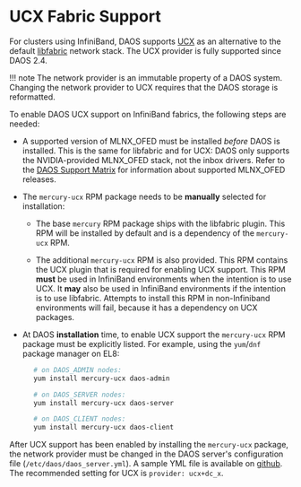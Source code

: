 # UCX Fabric Support

For clusters using InfiniBand, DAOS supports [UCX](https://www.openucx.org/)
as an alternative to the default
[libfabric](https://ofiwg.github.io/libfabric/) network stack.
The UCX provider is fully supported since DAOS 2.4.

!!! note The network provider is an immutable property of a DAOS system.
         Changing the network provider to UCX requires that the DAOS storage
         is reformatted. 

To enable DAOS UCX support on InfiniBand fabrics,
the following steps are needed:

*  A supported version of MLNX\_OFED must be installed _before_
   DAOS is installed. This is the same for libfabric and for UCX:
   DAOS only supports the NVIDIA-provided MLNX\_OFED stack,
   not the inbox drivers.
   Refer to the [DAOS Support Matrix](../release/support_matrix)
   for information about supported MLNX\_OFED releases.

*  The `mercury-ucx` RPM package needs to be **manually** selected for
   installation:

   - The base `mercury` RPM package ships with the libfabric plugin.
     This RPM will be installed by default and is a dependency of the
     `mercury-ucx` RPM.

   - The additional `mercury-ucx` RPM is also provided. This RPM contains
     the UCX plugin that is required for enabling UCX support.
     This RPM **must** be used in
     InfiniBand environments when the intention is to use
     UCX. It **may** also be used in InfiniBand environments
     if the intention is to use libfabric.
     Attempts to install this RPM in non-Infiniband environments
     will fail, because it has a dependency on UCX packages.

*  At DAOS **installation** time, to enable UCX support the
   `mercury-ucx` RPM package must be explicitly listed.
   For example, using the `yum`/`dnf` package manager on EL8:

```bash
      # on DAOS_ADMIN nodes:
      yum install mercury-ucx daos-admin

      # on DAOS_SERVER nodes:
      yum install mercury-ucx daos-server

      # on DAOS_CLIENT nodes:
      yum install mercury-ucx daos-client
```

After UCX support has been enabled by installing the `mercury-ucx`
package, the network provider must be changed in the DAOS server's
configuration file (`/etc/daos/daos_server.yml`).
A sample YML file is available on
[github](https://github.com/daos-stack/daos/blob/master/utils/config/examples/daos_server_ucx.yml).
The recommended setting for UCX is `provider: ucx+dc_x`.

